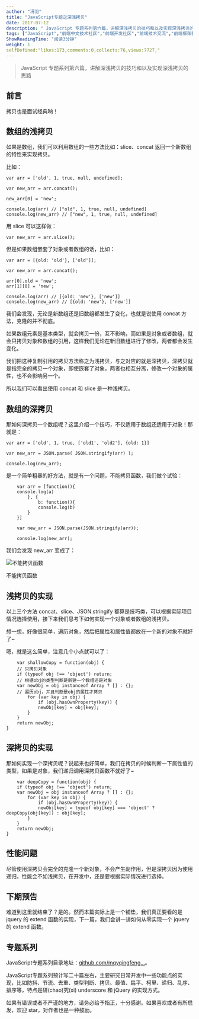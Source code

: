 ```yaml
---
author: "冴羽"
title: "JavaScript专题之深浅拷贝"
date: 2017-07-12
description: " JavaScript 专题系列第六篇，讲解深浅拷贝的技巧和以及实现深浅拷贝的思路 前言 拷贝也是面试经典呐！ 数组的浅拷贝 如果是数组，我们可以利用数组的一些方法比如：slice、concat 返回一个新数组的特性来实现拷贝。 比如： var arr = ['old', 1, …"
tags: ["JavaScript","前端中文技术社区","前端开发社区","前端技术交流","前端框架教程","JavaScript 学习资源","CSS 技巧与最佳实践","HTML5 最新动态","前端工程师职业发展","开源前端项目","前端技术趋势"]
ShowReadingTime: "阅读3分钟"
weight: 1
selfDefined:"likes:173,comments:0,collects:76,views:7727,"
---
```

> JavaScript 专题系列第六篇，讲解深浅拷贝的技巧和以及实现深浅拷贝的思路

前言
--

拷贝也是面试经典呐！

数组的浅拷贝
------

如果是数组，我们可以利用数组的一些方法比如：slice、concat 返回一个新数组的特性来实现拷贝。

比如：

```
var arr = ['old', 1, true, null, undefined];

var new_arr = arr.concat();

new_arr[0] = 'new';

console.log(arr) // ["old", 1, true, null, undefined]
console.log(new_arr) // ["new", 1, true, null, undefined]
```

用 slice 可以这样做：

```
var new_arr = arr.slice();
```

但是如果数组嵌套了对象或者数组的话，比如：

```
var arr = [{old: 'old'}, ['old']];

var new_arr = arr.concat();

arr[0].old = 'new';
arr[1][0] = 'new';

console.log(arr) // [{old: 'new'}, ['new']]
console.log(new_arr) // [{old: 'new'}, ['new']]
```

我们会发现，无论是新数组还是旧数组都发生了变化，也就是说使用 concat 方法，克隆的并不彻底。

如果数组元素是基本类型，就会拷贝一份，互不影响，而如果是对象或者数组，就会只拷贝对象和数组的引用，这样我们无论在新旧数组进行了修改，两者都会发生变化。

我们把这种复制引用的拷贝方法称之为浅拷贝，与之对应的就是深拷贝，深拷贝就是指完全的拷贝一个对象，即使嵌套了对象，两者也相互分离，修改一个对象的属性，也不会影响另一个。

所以我们可以看出使用 concat 和 slice 是一种浅拷贝。

数组的深拷贝
------

那如何深拷贝一个数组呢？这里介绍一个技巧，不仅适用于数组还适用于对象！那就是：

```
var arr = ['old', 1, true, ['old1', 'old2'], {old: 1}]

var new_arr = JSON.parse( JSON.stringify(arr) );

console.log(new_arr);
```

是一个简单粗暴的好方法，就是有一个问题，不能拷贝函数，我们做个试验：

```
    var arr = [function(){
    console.log(a)
        }, {
            b: function(){
            console.log(b)
        }
    }]
    
    var new_arr = JSON.parse(JSON.stringify(arr));
    
    console.log(new_arr);
```

我们会发现 new\_arr 变成了：

![不能拷贝函数](https://t11.baidu.com/it/u=1683902884,1968350863&fm=58)

不能拷贝函数

浅拷贝的实现
------

以上三个方法 concat、slice、JSON.stringify 都算是技巧类，可以根据实际项目情况选择使用，接下来我们思考下如何实现一个对象或者数组的浅拷贝。

想一想，好像很简单，遍历对象，然后把属性和属性值都放在一个新的对象不就好了~

嗯，就是这么简单，注意几个小点就可以了：

```
    var shallowCopy = function(obj) {
    // 只拷贝对象
    if (typeof obj !== 'object') return;
    // 根据obj的类型判断是新建一个数组还是对象
    var newObj = obj instanceof Array ? [] : {};
    // 遍历obj，并且判断是obj的属性才拷贝
        for (var key in obj) {
            if (obj.hasOwnProperty(key)) {
            newObj[key] = obj[key];
        }
    }
    return newObj;
}
```

深拷贝的实现
------

那如何实现一个深拷贝呢？说起来也好简单，我们在拷贝的时候判断一下属性值的类型，如果是对象，我们递归调用深拷贝函数不就好了~

```
    var deepCopy = function(obj) {
    if (typeof obj !== 'object') return;
    var newObj = obj instanceof Array ? [] : {};
        for (var key in obj) {
            if (obj.hasOwnProperty(key)) {
            newObj[key] = typeof obj[key] === 'object' ? deepCopy(obj[key]) : obj[key];
        }
    }
    return newObj;
}
```

性能问题
----

尽管使用深拷贝会完全的克隆一个新对象，不会产生副作用，但是深拷贝因为使用递归，性能会不如浅拷贝，在开发中，还是要根据实际情况进行选择。

下期预告
----

难道到这里就结束了？是的。然而本篇实际上是一个铺垫，我们真正要看的是 jquery 的 extend 函数的实现，下一篇，我们会讲一讲如何从零实现一个 jquery 的 extend 函数。

专题系列
----

JavaScript专题系列目录地址：[github.com/mqyqingfeng…](https://link.juejin.cn?target=https%3A%2F%2Fgithub.com%2Fmqyqingfeng%2FBlog "https://github.com/mqyqingfeng/Blog")。

JavaScript专题系列预计写二十篇左右，主要研究日常开发中一些功能点的实现，比如防抖、节流、去重、类型判断、拷贝、最值、扁平、柯里、递归、乱序、排序等，特点是研(chao)究(xi) underscore 和 jQuery 的实现方式。

如果有错误或者不严谨的地方，请务必给予指正，十分感谢。如果喜欢或者有所启发，欢迎 star，对作者也是一种鼓励。